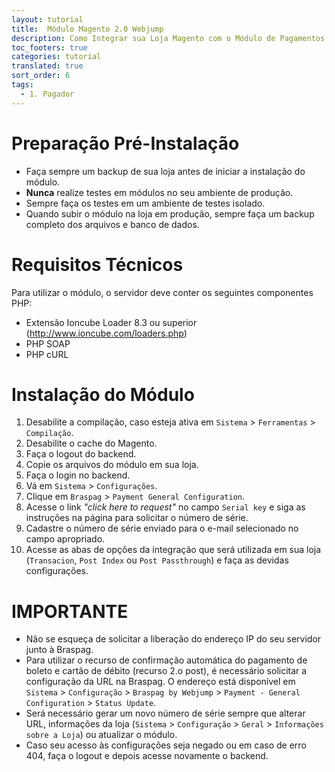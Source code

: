 ```yaml
---
layout: tutorial
title:  Módulo Magento 2.0 Webjump
description: Como Integrar sua Loja Magento com o Módulo de Pagamentos Braspag na Webjump
toc_footers: true
categories: tutorial
translated: true
sort_order: 6
tags:
  - 1. Pagador
---
```


# Preparação Pré-Instalação

* Faça sempre um backup de sua loja antes de iniciar a instalação do módulo.
* **Nunca** realize testes em módulos no seu ambiente de produção.
* Sempre faça os testes em um ambiente de testes isolado.
* Quando subir o módulo na loja em produção, sempre faça um backup completo dos arquivos e banco de dados.

# Requisitos Técnicos

Para utilizar o módulo, o servidor deve conter os seguintes componentes PHP:
* Extensão Ioncube Loader 8.3 ou superior (http://www.ioncube.com/loaders.php)
* PHP SOAP
* PHP cURL

# Instalação do Módulo

1. Desabilite a compilação, caso esteja ativa em `Sistema` > `Ferramentas` > `Compilação`.
2. Desabilite o cache do Magento.
3. Faça o logout do backend.
4. Copie os arquivos do módulo em sua loja.
5. Faça o login no backend.
6. Vá em `Sistema` > `Configurações`.
7. Clique em `Braspag` > `Payment General Configuration`.
8. Acesse o link _"click here to request"_ no campo `Serial key` e siga as instruções na página para solicitar o número de série.
9. Cadastre o número de série enviado para o e-mail selecionado no campo apropriado.
10. Acesse as abas de opções da integração que será utilizada em sua loja (`Transacion`, `Post Index` ou `Post Passthrough`) e faça as devidas configurações.

# IMPORTANTE

* Não se esqueça de solicitar a liberação do endereço IP do seu servidor junto à Braspag.
* Para utilizar o recurso de confirmação automática do pagamento de boleto e cartão de débito (recurso 2.o post), é necessário solicitar a configuração da URL na Braspag. O endereço está disponível em `Sistema` > `Configuração` > `Braspag by Webjump` > `Payment - General Configuration` > `Status Update`.
* Será necessário gerar um novo número de série sempre que alterar URL, informações da loja (`Sistema` > `Configuração` > `Geral` > `Informações sobre a Loja`) ou atualizar o módulo.
* Caso seu acesso às configurações seja negado ou em caso de erro 404, faça o logout e depois acesse novamente o backend.

